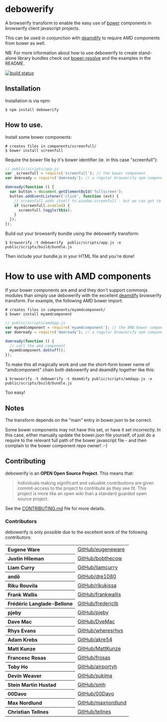 # debowerify

A browserify transform to enable the easy use of [bower](https://bower.io) components in browserify client javascript projects.

This can be used in conjunction with [deamdify](https://github.com/jaredhanson/deamdify) to require AMD components from bower as well.

NB: For more information about how to use debowerify to create stand-alone library bundles
check out [bower-resolve](https://github.com/eugeneware/bower-resolve) and the 
examples in the README.

[![build status](https://secure.travis-ci.org/eugeneware/debowerify.png)](http://travis-ci.org/eugeneware/debowerify)

## Installation

Installation is via npm:

```
$ npm install debowerify
```

## How to use.

Install some bower components:

```
# creates files in components/screenfull/
$ bower install screenfull
```

Require the bower file by it's bower identifier (ie. in this case "screenfull"):

``` js
// public/scripts/app.js
var _screenfull = require('screenfull'); // the bower component
var domready = require('domready'); // a regular browserify npm component

domready(function () {
  var button = document.getElementById('fullscreen');
  button.addEventListener('click', function (evt) {
    // screenfull adds itself to window.screenfull - but we can get to it
    if (screenfull.enabled) {
      screenfull.toggle(this);
    }
  });
});
```

Build out your browserify bundle using the debowerify transform:

```
$ browserify -t debowerify  public/scripts/app.js -o public/scripts/build/bundle.js
```

Then include your bundle.js in your HTML file and you're done!

# How to use with AMD components

If your bower components are amd and they don't support commonjs modules than simply use debowerify with the excellent [deamdify](https://github.com/jaredhanson/deamdify) browserify transform. For example, the following AMD bower import:

```
# creates files in components/myamdcomponent/
$ bower install myamdcomponent
```

``` js
// public/scripts/amdapp.js
var myamdcomponent = require('myamdcomponent'); // the AMD bower component
var domready = require('domready'); // a regular browserify npm component

domready(function () {
  // call the amd component
  myamdcomponent.doStuff();
});
```

To make this all magically work and use the short-form bower name of "amdcomponent" chain both debowerify and deamdify together like this:

```
$ browserify -t debowerify -t deamdify public/scripts/amdapp.js -o public/scripts/build/bundle.js
```

Too easy!

## Notes

The transform depends on the "main" entry in bower.json to be correct.

Some bower components may not have this set, or have it set incorrectly. In this case, either manually update the bower.json file yourself, of just do a require to the relevant full path of the bower javascript file - and then complain to the bower component repo owner! :-)

## Contributing

debowerify is an **OPEN Open Source Project**. This means that:

> Individuals making significant and valuable contributions are given commit-access to the project to contribute as they see fit. This project is more like an open wiki than a standard guarded open source project.

See the [CONTRIBUTING.md](https://github.com/eugeneware/debowerify/blob/master/CONTRIBUTING.md) file for more details.

### Contributors

debowerify is only possible due to the excellent work of the following contributors:

<table><tbody>
<tr><th align="left">Eugene Ware</th><td><a href="https://github.com/eugeneware">GitHub/eugeneware</a></td></tr>
<tr><th align="left">Justin Hileman</th><td><a href="https://github.com/bobthecow">GitHub/bobthecow</a></td></tr>
<tr><th align="left">Liam Curry</th><td><a href="https://github.com/liamcurry">GitHub/liamcurry</a></td></tr>
<tr><th align="left">andö</th><td><a href="https://github.com/dre1080">GitHub/dre1080</a></td></tr>
<tr><th align="left">Riku Rouvila</th><td><a href="https://github.com/rikukissa">GitHub/rikukissa</a></td></tr>
<tr><th align="left">Frank Wallis</th><td><a href="https://github.com/frankwallis">GitHub/frankwallis</a></td></tr>
<tr><th align="left">Frédéric Langlade-Bellone</th><td><a href="https://github.com/fredericlb">GitHub/fredericlb</a></td></tr>
<tr><th align="left">pjeby</th><td><a href="https://github.com/pjeby">GitHub/pjeby</a></td></tr>
<tr><th align="left">Dave Mac</th><td><a href="https://github.com/DveMac">GitHub/DveMac</a></td></tr>
<tr><th align="left">Rhys Evans</th><td><a href="https://github.com/wheresrhys">GitHub/wheresrhys</a></td></tr>
<tr><th align="left">Adam Krebs</th><td><a href="https://github.com/akre54">GitHub/akre54</a></td></tr>
<tr><th align="left">Matt Kunze</th><td><a href="https://github.com/MattKunze">GitHub/MattKunze</a></td></tr>
<tr><th align="left">Francesc Rosas</th><td><a href="https://github.com/frosas">GitHub/frosas</a></td></tr>
<tr><th align="left">Toby Ho</th><td><a href="https://github.com/airportyh">GitHub/airportyh</a></td></tr>
<tr><th align="left">Devin Weaver</th><td><a href="https://github.com/sukima">GitHub/sukima</a></td></tr>
<tr><th align="left">Stein Martin Hustad</th><td><a href="https://github.com/smh">GitHub/smh</a></td></tr>
<tr><th align="left">00Davo</th><td><a href="https://github.com/00Davo">GitHub/00Davo</a></td></tr>
<tr><th align="left">Max Nordlund</th><td><a href="https://github.com/maxnordlund">GitHub/maxnordlund</a></td></tr>
<tr><th align="left">Christian Tellnes</th><td><a href="https://github.com/tellnes">GitHub/tellnes</a></td></tr>
</tbody></table>
